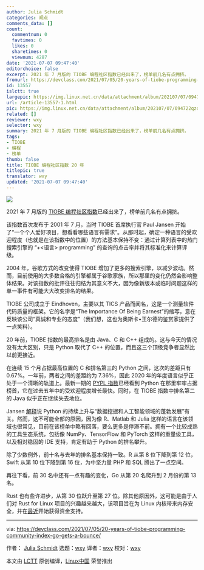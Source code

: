 ```yaml
---
author: Julia Schmidt
categories: 观点
comments_data: []
count:
  commentnum: 0
  favtimes: 0
  likes: 0
  sharetimes: 0
  viewnum: 4287
date: '2021-07-07 09:47:40'
editorchoice: false
excerpt: 2021 年 7 月版的 TIOBE 编程社区指数已经出来了，榜单前几名有点拥挤。
fromurl: https://devclass.com/2021/07/05/20-years-of-tiobe-programming-community-index-go-gets-a-bounce/
id: 13557
islctt: true
largepic: https://img.linux.net.cn/data/attachment/album/202107/07/094722qzde8z6p55slb6sd.jpg
url: /article-13557-1.html
pic: https://img.linux.net.cn/data/attachment/album/202107/07/094722qzde8z6p55slb6sd.jpg.thumb.jpg
related: []
reviewer: wxy
selector: wxy
summary: 2021 年 7 月版的 TIOBE 编程社区指数已经出来了，榜单前几名有点拥挤。
tags:
- TIOBE
- 编程
- 榜单
thumb: false
title: TIOBE 编程社区指数 20 年
titlepic: true
translator: wxy
updated: '2021-07-07 09:47:40'
---
```


![](https://img.linux.net.cn/data/attachment/album/202107/07/094722qzde8z6p55slb6sd.jpg)


2021 年 7 月版的 [TIOBE 编程社区指数](https://www.tiobe.com/tiobe-index/)已经出来了，榜单前几名有点拥挤。


该指数首次发布于 2001 年 7 月，当时 TIOBE 首席执行官 Paul Jansen 开始了“一个个人爱好项目，想看看哪些语言有需求”。从那时起，确定一种语言的受欢迎程度（也就是在该指数中的位置）的方法基本保持不变：通过计算列表中的热门搜索引擎的 “+<语言> programming” 的查询的点击率并将其标准化来计算评级。


2004 年，谷歌方式的改变使得 TIOBE 增加了更多的搜索引擎，以减少波动。然而，目前使用的大多数合格的引擎都属于谷歌家族，所以那里的变化仍然会影响整体结果。对该指数的批评往往归结为其意义不大，因为像新版本或临时问题这样的单一事件有可能大大改变排名的结果。


TIOBE 公司成立于 Eindhoven，主要以其 TICS 产品而闻名，这是一个测量软件代码质量的框架。它的名字是“The Importance Of Being Earnest”的缩写，意在反映该公司“真诚和专业的态度”（我们想，这也为奥斯卡•王尔德的鉴赏家提供了一点笑料）。


20 年前，TIOBE 指数的最高排名是由 Java、C 和 C++ 组成的。这与今天的情况没有太大区别，只是 Python 取代了 C++ 的位置，而且这三个顶级竞争者显然比以前更接近。


在连续 15 个月占据最高位置的 C 和排名第三的 Python 之间，这次的差距只有 0.67%。一年前，两者之间的差距约为 7.36%，因此 2020 年的年度语言似乎正处于一个清晰的轨道上。最新一期的 [PYPL 指数](https://pypl.github.io/PYPL.html)已经看到 Python 在那里牢牢占据榜首，它在过去五年中的受欢迎程度增长最快。同时，在 TIOBE 指数中排名第二的 Java 似乎正在继续失去地位。


Jansen [解释](https://www.tiobe.com/tiobe-index/)说 Python 的持续上升与“数据挖掘和人工智能领域的蓬勃发展”有关。然而，这不可能全部的原因，因为像 R、Matlab 和 Julia 这样的语言在该领域也很常见，目前在该榜单中略有回落，要么更多是停滞不前。拥有一个比较成熟的工具生态系统，包括像 NumPy、TensorFlow 和 PyTorch 这样的重量级工具，以及相对稳固的 IDE 支持，肯定有助于 Python 的排名攀升。


除了少数例外，前十名与去年的排名基本保持一致。R 从第 8 位下降到第 12 位，Swift 从第 10 位下降到第 16 位，为中坚力量 PHP 和 SQL 腾出了一点空间。


再往下看，前 30 名中还有一点有趣的变化，Go 从第 20 名爬升到 2 月份的第 13 名。


Rust 也有些许进步，从第 30 位跃升至第 27 位。除其他原因外，这可能是由于人们对 Rust for Linux 项目的兴趣越来越大，该项目旨在为 Linux 内核带来内存安全，并在[最近](https://www.memorysafety.org/blog/supporting-miguel-ojeda-rust-in-linux/)开始获得资金支持。




---


via: <https://devclass.com/2021/07/05/20-years-of-tiobe-programming-community-index-go-gets-a-bounce/> 


作者： [Julia Schmidt](https://devclass.com/author/julia/) 选题：[wxy](https://github.com/wxy) 译者：[wxy](https://github.com/wxy) 校对：[wxy](https://github.com/wxy)


本文由 [LCTT](https://github.com/LCTT/TranslateProject) 原创编译，[Linux中国](/article-13553-1.html) 荣誉推出